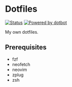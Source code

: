 # Dotfiles

[![Status](https://github.com/sitiom/dotfiles/workflows/dotfiles/badge.svg?branch=main)](https://github.com/sitiom/dotfiles/actions)
[![Powered by dotbot][dbshield]][dblink]

[dblink]: https://github.com/sitiom/dotbot
[dbshield]: https://img.shields.io/badge/powered%20by-dotbot-blue?style=flat

My own dotfiles.

## Prerequisites

- fzf
- neofetch
- neovim
- zplug
- zsh
